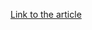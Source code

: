 [Link to the article](https://www.fireeye.com/content/dam/fireeye-www/global/en/current-threats/pdfs/rpt-dll-sideloading.pdf)
